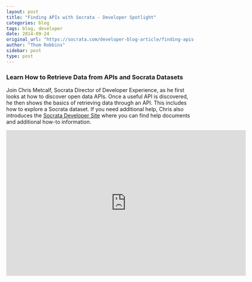 ```yaml
---
layout: post
title: "Finding APIs with Socrata - Developer Spotlight"
categories: blog
tags: blog, developer
date: 2014-09-24
original_url: "https://socrata.com/developer-blog-article/finding-apis-socrata-developer-spotlight/"
author: "Thom Robbins"
sidebar: post
type: post
---
```


### Learn How to Retrieve Data from&nbsp;APIs and Socrata Datasets

Join Chris Metcalf, Socrata Director of Developer Experience, as he first looks at how to discover open data APIs. Once a useful API is discovered, he then shows the basics of retrieving data through an API. This includes how to explore a Socrata dataset. If you need additional help, Chris also introduces the [Socrata Developer Site](http://dev.socrata.com/) where you can find help documents and additional how-to information.

<iframe id="ytplayer" type="text/html" width="640" height="390" src="https://www.youtube.com/embed/Vd6bwz3ivVA?autoplay=0" frameborder="0">You must enable iFrames</iframe>


